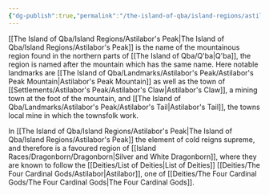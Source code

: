 ```yaml
---
{"dg-publish":true,"permalink":"/the-island-of-qba/island-regions/astilabor-s-peak/"}
---
```



[[The Island of Qba/Island Regions/Astilabor's Peak\|The Island of Qba/Island Regions/Astilabor's Peak]] is the name of the mountainous region found in the northern parts of [[The Island of Qba/Q'ba\|Q'ba]], the region is named after the mountain which has the same name. Here notable landmarks are [[The Island of Qba/Landmarks/Astilabor's Peak/Astilabor's Peak Mountain\|Astilabor's Peak Mountain]] as well as the town of [[Settlements/Astilabor's Peak/Astilabor's Claw\|Astilabor's Claw]], a mining town at the foot of the mountain, and [[The Island of Qba/Landmarks/Astilabor's Peak/Astilabor's Tail\|Astilabor's Tail]], the towns local mine in which the townsfolk work. 

In [[The Island of Qba/Island Regions/Astilabor's Peak\|The Island of Qba/Island Regions/Astilabor's Peak]] the element of cold reigns supreme, and therefore is a favoured region of [[Island Races/Dragonborn/Dragonborn\|Silver and White Dragonborn]], where they are known to follow the [[Deities/List of Deities\|List of Deities]] [[Deities/The Four Cardinal Gods/Astilabor\|Astilabor]], one of [[Deities/The Four Cardinal Gods/The Four Cardinal Gods\|The Four Cardinal Gods]].


